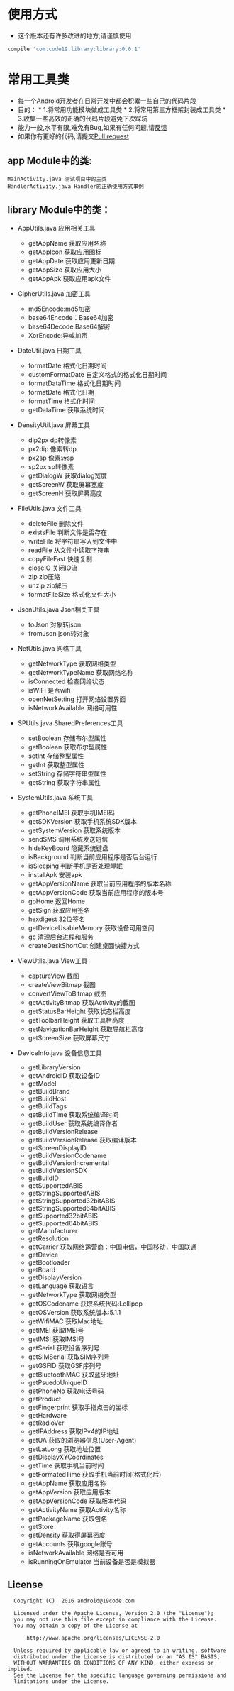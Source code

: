 # 使用方式
* 这个版本还有许多改进的地方,请谨慎使用
```gradle 
compile 'com.code19.library:library:0.0.1'
```
# 常用工具类
- 每一个Android开发者在日常开发中都会积累一些自己的代码片段
- 目的：
       * 1.将常用功能模块做成工具类
       * 2.将常用第三方框架封装成工具类
       * 3.收集一些高效的正确的代码片段避免下次踩坑
- 能力一般,水平有限,难免有Bug,如果有任何问题,请<a href="https://github.com/h4de5ing/AndroidCommon/issues">反馈</a>
- 如果你有更好的代码,请提交<a href="https://github.com/h4de5ing/AndroidCommon/pulls">Pull request</a>
 
## app Module中的类:
    MainActivity.java 测试项目中的主类
    HandlerActivity.java Handler的正确使用方式事例
    
## library Module中的类：

- AppUtils.java 应用相关工具
    * getAppName 获取应用名称
    * getAppIcon 获取应用图标
    * getAppDate 获取应用更新日期
    * getAppSize 获取应用大小
    * getAppApk 获取应用apk文件

- CipherUtils.java 加密工具
    * md5Encode:md5加密
    * base64Encode：Base64加密
    * base64Decode:Base64解密
    * XorEncode:异或加密
    
- DateUtil.java 日期工具
    * formatDate 格式化日期时间
    * customFormatDate 自定义格式的格式化日期时间
    * formatDataTime 格式化日期时间
    * formatDate 格式化日期
    * formatTime 格式化时间
    * getDataTime 获取系统时间
    
- DensityUtil.java 屏幕工具
    * dip2px dp转像素
    * px2dip 像素转dp
    * px2sp 像素转sp 
    * sp2px sp转像素
    * getDialogW 获取dialog宽度
    * getScreenW 获取屏幕宽度
    * getScreenH 获取屏幕高度
    
- FileUtils.java  文件工具
    * deleteFile 删除文件
    * existsFile 判断文件是否存在
    * writeFile 将字符串写入到文件中
    * readFile 从文件中读取字符串
    * copyFileFast 快速复制
    * closeIO 关闭IO流
    * zip zip压缩
    * unzip zip解压
    * formatFileSize 格式化文件大小
    
- JsonUtils.java Json相关工具
    * toJson 对象转json
    * fromJson json转对象
    
- NetUtils.java 网络工具
    * getNetworkType 获取网络类型
    * getNetworkTypeName 获取网络名称
    * isConnected 检查网络状态
    * isWiFi 是否wifi
    * openNetSetting 打开网络设置界面
    * isNetworkAvailable 网络可用性
    
- SPUtils.java SharedPreferences工具
    * setBoolean 存储布尔型属性
    * getBoolean 获取布尔型属性
    * setInt 存储整型属性
    * getInt 获取整型属性
    * setString 存储字符串型属性
    * getString 获取字符串属性
 
- SystemUtils.java 系统工具
    * getPhoneIMEI 获取手机IMEI码
    * getSDKVersion 获取手机系统SDK版本
    * getSystemVersion 获取系统版本
    * sendSMS 调用系统发送短信
    * hideKeyBoard 隐藏系统键盘
    * isBackground 判断当前应用程序是否后台运行
    * isSleeping 判断手机是否处理睡眠
    * installApk 安装apk
    * getAppVersionName 获取当前应用程序的版本名称
    * getAppVersionCode 获取当前应用程序的版本号
    * goHome 返回Home
    * getSign 获取应用签名
    * hexdigest 32位签名
    * getDeviceUsableMemory 获取设备可用空间
    * gc 清理后台进程和服务
    * createDeskShortCut 创建桌面快捷方式
    
- ViewUtils.java View工具
    * captureView 截图
    * createViewBitmap 截图
    * convertViewToBitmap 截图
    * getActivityBitmap 获取Activity的截图
    * getStatusBarHeight 获取状态栏高度
    * getToolbarHeight 获取工具栏高度
    * getNavigationBarHeight 获取导航栏高度
    * getScreenSize 获取屏幕尺寸
    
- DeviceInfo.java 设备信息工具
    * getLibraryVersion
    * getAndroidID 获取设备ID
    * getModel
    * getBuildBrand
    * getBuildHost
    * getBuildTags
    * getBuildTime 获取系统编译时间
    * getBuildUser 获取系统编译作者
    * getBuildVersionRelease
    * getBuildVersionRelease 获取编译版本
    * getScreenDisplayID 
    * getBuildVersionCodename
    * getBuildVersionIncremental
    * getBuildVersionSDK
    * getBuildID
    * getSupportedABIS
    * getStringSupportedABIS
    * getStringSupported32bitABIS
    * getStringSupported64bitABIS
    * getSupported32bitABIS
    * getSupported64bitABIS
    * getManufacturer
    * getResolution
    * getCarrier 获取网络运营商：中国电信，中国移动，中国联通
    * getDevice 
    * getBootloader
    * getBoard
    * getDisplayVersion
    * getLanguage 获取语言
    * getNetworkType 获取网络类型
    * getOSCodename 获取系统代码:Lollipop
    * getOSVersion 获取系统版本:5.1.1
    * getWifiMAC 获取Mac地址
    * getIMEI 获取IMEI号
    * getIMSI 获取IMSI号
    * getSerial 获取设备序列号
    * getSIMSerial 获取SIM序列号
    * getGSFID 获取GSF序列号
    * getBluetoothMAC 获取蓝牙地址
    * getPsuedoUniqueID
    * getPhoneNo 获取电话号码
    * getProduct
    * getFingerprint 获取手指点击的坐标
    * getHardware 
    * getRadioVer
    * getIPAddress 获取IPv4的IP地址
    * getUA 获取的浏览器信息(User-Agent)
    * getLatLong 获取地址位置
    * getDisplayXYCoordinates
    * getTime 获取手机当前时间
    * getFormatedTime 获取手机当前时间(格式化后)
    * getAppName 获取应用名称
    * getAppVersion 获取应用版本
    * getAppVersionCode 获取版本代码
    * getActivityName 获取Activity名称
    * getPackageName 获取包名
    * getStore
    * getDensity 获取得屏幕密度
    * getAccounts 获取google账号
    * isNetworkAvailable 网络是否可用
    * isRunningOnEmulator 当前设备是否是模拟器

    
License
----

      Copyright (C)  2016 android@19code.com
      
      Licensed under the Apache License, Version 2.0 (the "License");  
      you may not use this file except in compliance with the License.  
      You may obtain a copy of the License at  
      
          http://www.apache.org/licenses/LICENSE-2.0
      
      Unless required by applicable law or agreed to in writing, software  
      distributed under the License is distributed on an "AS IS" BASIS,  
      WITHOUT WARRANTIES OR CONDITIONS OF ANY KIND, either express or implied.  
      See the License for the specific language governing permissions and  
      limitations under the License.  

